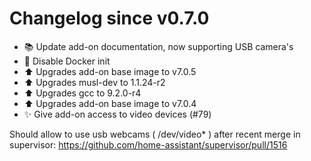 # Changelog since v0.7.0
- :books: Update add-on documentation, now supporting USB camera's 
- :hammer: Disable Docker init 
- :arrow_up: Upgrades add-on base image to v7.0.5 
- :arrow_up: Upgrades musl-dev to 1.1.24-r2 
- :arrow_up: Upgrades gcc to 9.2.0-r4 
- :arrow_up: Upgrades add-on base image to v7.0.4 
- ✨ Give add-on access to video devices (#79)

Should allow to use usb webcams ( /dev/video* ) after recent merge in supervisor: https://github.com/home-assistant/supervisor/pull/1516 
